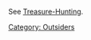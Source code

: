 See [Treasure-Hunting](Treasure-Hunting "wikilink").

[Category: Outsiders](Category:_Outsiders "wikilink")
